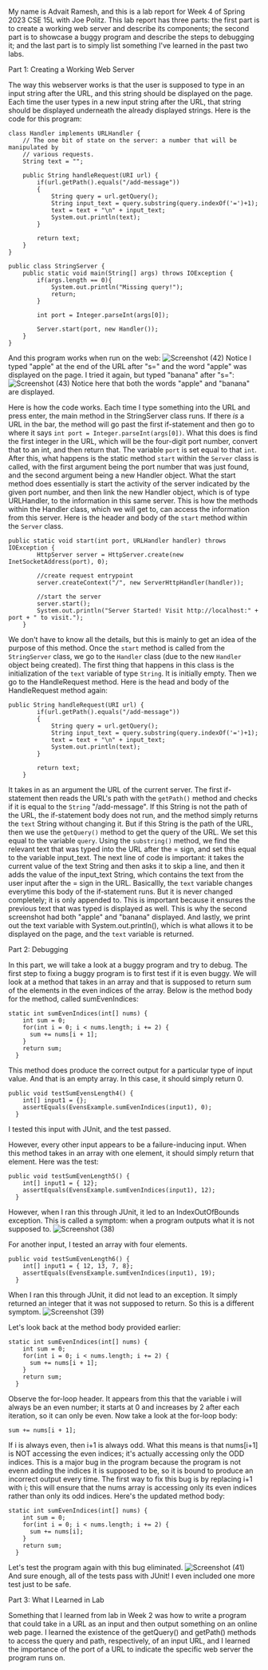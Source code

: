 My name is Advait Ramesh, and this is a lab report for Week 4 of Spring 2023 CSE 15L with Joe Politz. This lab report has three parts: the first part is to create a working web server and describe its components; the second part is to showcase a buggy program and describe the steps to debugging it; and the last part is to simply list something I've learned in the past two labs.

Part 1: Creating a Working Web Server

The way this webserver works is that the user is supposed to type in an input string after the URL, and this string should be displayed on the page. Each time the user types in a new input string after the URL, that string should be displayed underneath the already displayed strings. Here is the code for this program:

```
class Handler implements URLHandler {
    // The one bit of state on the server: a number that will be manipulated by
    // various requests.
    String text = "";

    public String handleRequest(URI url) {
        if(url.getPath().equals("/add-message"))
        {
            String query = url.getQuery();
            String input_text = query.substring(query.indexOf('=')+1);
            text = text + "\n" + input_text;
            System.out.println(text);
        }

        return text;
    }
}

public class StringServer {
    public static void main(String[] args) throws IOException {
        if(args.length == 0){
            System.out.println("Missing query!");
            return;
        }

        int port = Integer.parseInt(args[0]);

        Server.start(port, new Handler());
    }
}
```

And this program works when run on the web:
![Screenshot (42)](https://user-images.githubusercontent.com/130017333/233879204-13ded621-fd59-48c8-aec5-cb673177d3cd.png)
Notice I typed "apple" at the end of the URL after "s=" and the word "apple" was displayed on the page. I tried it again, but typed "banana" after "s=":
![Screenshot (43)](https://user-images.githubusercontent.com/130017333/233879356-1d1767db-9740-44b0-9c4f-6a99f3e8625e.png)
Notice here that both the words "apple" and "banana" are displayed. 

Here is how the code works. Each time I type something into the URL and press enter, the main method in the StringServer class runs. If there *is* a URL in the bar, the method will go past the first if-statement and then go to where it says ```int port = Integer.parseInt(args[0])```. What this does is find the first integer in the URL, which will be the four-digit port number, convert that to an int, and then return that. The variable ```port``` is set equal to that ```int```. After this, what happens is the static method ```start``` within the ```Server``` class is called, with the first argument being the port number that was just found, and the second argument being a new Handler object. What the start method does essentially is start the activity of the server indicated by the given port number, and then link the new Handler object, which is of type URLHandler, to the information in this same server. This is how the methods within the Handler class, which we will get to, can access the information from this server. Here is the header and body of the ```start``` method within the ```Server``` class. 
```
public static void start(int port, URLHandler handler) throws IOException {
        HttpServer server = HttpServer.create(new InetSocketAddress(port), 0);

        //create request entrypoint
        server.createContext("/", new ServerHttpHandler(handler));

        //start the server
        server.start();
        System.out.println("Server Started! Visit http://localhost:" + port + " to visit.");
    }
```
We don't have to know all the details, but this is mainly to get an idea of the purpose of this method.
Once the ```start``` method is called from the ```StringServer``` class, we go to the ```Handler``` class (due to the new ```Handler``` object being created). The first thing that happens in this class is the initialization of the ```text``` variable of type ```String```. It is initially empty. Then we go to the HandleRequest method. Here is the head and body of the HandleRequest method again:
```
public String handleRequest(URI url) {
        if(url.getPath().equals("/add-message"))
        {
            String query = url.getQuery();
            String input_text = query.substring(query.indexOf('=')+1);
            text = text + "\n" + input_text;
            System.out.println(text);
        }

        return text;
    }
```
It takes in as an argument the URL of the current server. The first if-statement then reads the URL's path with the ```getPath()``` method and checks if it is equal to the ```String``` "/add-message". If this String is not the path of the URL, the if-statement body does not run, and the method simply returns the ```text``` String without changing it. But if this String is the path of the URL, then we use the ```getQuery()``` method to get the query of the URL. We set this equal to the variable ```query```. Using the ```substring()``` method, we find the relevant text that was typed into the URL after the = sign, and set this equal to the variable input_text. The next line of code is important: it takes the current value of the text String and then asks it to skip a line, and then it adds the value of the input_text String, which contains the text from the user input after the = sign in the URL. Basicallly, the ```text``` variable changes everytime this body of the if-statement runs. But it is never changed completely; it is only appended to. This is important because it ensures the previous text that was typed  is displayed as well. This is why the second screenshot had both "apple" and "banana" displayed. And lastly, we print out the text variable with System.out.println(), which is what allows it to be displayed on the page, and the ```text``` variable is returned.



Part 2: Debugging

In this part, we will take a look at a buggy program and try to debug. The first step to fixing a buggy program is to first test if it is even buggy. We will look at a method that takes in an array and that is supposed to return sum of the elements in the even indices of the array. Below is the method body for the method, called sumEvenIndices:

```
static int sumEvenIndices(int[] nums) {
    int sum = 0;
    for(int i = 0; i < nums.length; i += 2) {
      sum += nums[i + 1];
    }
    return sum;
  }
```

This method does produce the correct output for a particular type of input value. And that is an empty array. In this case, it should simply return 0.

```
public void testSumEvensLength4() {
    int[] input1 = {};
    assertEquals(EvensExample.sumEvenIndices(input1), 0);
  }
```

I tested this input with JUnit, and the test passed.

However, every other input appears to be a failure-inducing input. When this method takes in an array with one element, it should simply return that element. Here was the test:
```
public void testSumEvenLength5() {
    int[] input1 = { 12};
    assertEquals(EvensExample.sumEvenIndices(input1), 12);
  }
```
However, when I ran this through JUnit, it led to an IndexOutOfBounds exception. This is called a symptom: when a program outputs what it is not supposed to.
![Screenshot (38)](https://user-images.githubusercontent.com/130017333/233814906-a8171d3b-08b9-40b0-8a12-0dcb9115e629.png)

For another input, I tested an array with four elements.
```
public void testSumEvenLength6() {
    int[] input1 = { 12, 13, 7, 8};
    assertEquals(EvensExample.sumEvenIndices(input1), 19);
  }
```
When I ran this through JUnit, it did not lead to an exception. It simply returned an integer that it was not supposed to return. So this is a different symptom.
![Screenshot (39)](https://user-images.githubusercontent.com/130017333/233815739-c535bbba-d07a-4ee0-b14b-0c349b24b808.png)


Let's look back at the method body provided earlier:
```
static int sumEvenIndices(int[] nums) {
    int sum = 0;
    for(int i = 0; i < nums.length; i += 2) {
      sum += nums[i + 1];
    }
    return sum;
  }
```
Observe the for-loop header. It appears from this that the variable i will always be an even number; it starts at 0 and increases by 2 after each iteration, so it can only be even. Now take a look at the for-loop body:

```
sum += nums[i + 1];
```

If i is always even, then i+1 is always odd. What this means is that nums[i+1] is NOT accessing the even indices; it's actually accessing only the ODD indices. This is a major bug in the program because the program is not evenn adding the indices it is supposed to be, so it is bound to produce an incorrect output every time. The first way to fix this bug is by replacing i+1 with i; this will ensure that the nums array is accessing only its even indices rather than only its odd indices. Here's the updated method body:

```
static int sumEvenIndices(int[] nums) {
    int sum = 0;
    for(int i = 0; i < nums.length; i += 2) {
      sum += nums[i];
    }
    return sum;
  }
```

Let's test the program again with this bug eliminated. 
![Screenshot (41)](https://user-images.githubusercontent.com/130017333/233815654-fa83a172-a4e8-46a3-b077-799b8790b651.png)
And sure enough, all of the tests pass with JUnit! I even included one more test just to be safe.

Part 3: What I Learned in Lab

Something that I learned from lab in Week 2 was how to write a program that could take in a URL as an input and then output something on an online web page. I learned the existence of the getQuery() and getPath() methods to access the query and path, respectively, of an input URL, and I learned the importance of the port of a URL to indicate the specific web server the program runs on.


